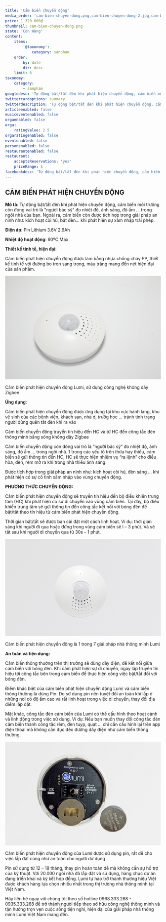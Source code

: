 ```yaml
---
title: 'Cảm biến chuyển động'
media_order: 'cam-bien-chuyen-dong.png,cam-bien-chuyen-dong-2.jpg,cam-bien-chuyen-dong-3.jpg,cam-bien-chuyen-dong-4.jpg'
price: 1.320.000₫
thumbnail: cam-bien-chuyen-dong.png
state: 'Còn Hàng'
content:
    items:
        '@taxonomy':
            category: sanpham
    order:
        by: date
        dir: desc
    limit: 6
taxonomy:
    category:
        - sanpham
googledesc: 'Tự động bật/tắt đèn khi phát hiện chuyển động, cảm biến môi trường còn đóng vai trò là "người bác sỹ" đo nhiệt độ, ánh sáng, độ ẩm … trong ngôi nhà của bạn. Ngoài ra, cảm biến còn được tích hợp trong giải pháp an ninh như: kích hoạt còi hú, bật đèn… khi phát hiện sự xâm nhập trái phép.'
twittercardoptions: summary
twitterdescription: 'Tự động bật/tắt đèn khi phát hiện chuyển động, cảm biến môi trường còn đóng vai trò là "người bác sỹ" đo nhiệt độ, ánh sáng, độ ẩm … trong ngôi nhà của bạn. Ngoài ra, cảm biến còn được tích hợp trong giải pháp an ninh như: kích hoạt còi hú, bật đèn… khi phát hiện sự xâm nhập trái phép.'
articleenabled: false
musiceventenabled: false
orgaenabled: false
orga:
    ratingValue: 2.5
orgaratingenabled: false
eventenabled: false
personenabled: false
restaurantenabled: false
restaurant:
    acceptsReservations: 'yes'
    priceRange: $
facebookdesc: 'Tự động bật/tắt đèn khi phát hiện chuyển động, cảm biến môi trường còn đóng vai trò là "người bác sỹ" đo nhiệt độ, ánh sáng, độ ẩm … trong ngôi nhà của bạn. Ngoài ra, cảm biến còn được tích hợp trong giải pháp an ninh như: kích hoạt còi hú, bật đèn… khi phát hiện sự xâm nhập trái phép.'
---
```


## CẢM BIẾN PHÁT HIỆN CHUYỂN ĐỘNG

**Mô tả**: Tự động bật/tắt đèn khi phát hiện chuyển động, cảm biến môi trường còn đóng vai trò là "người bác sỹ" đo nhiệt độ, ánh sáng, độ ẩm … trong ngôi nhà của bạn. Ngoài ra, cảm biến còn được tích hợp trong giải pháp an ninh như: kích hoạt còi hú, bật đèn… khi phát hiện sự xâm nhập trái phép.

**Điện áp**: Pin Lithium 3.6V 2.6Ah

**Nhiệt độ hoạt động**: 60ºC Max

**Thiết kế tinh tế, hiện đại**:

Cảm biến phát hiện chuyển động được làm bằng nhựa chống cháy PP, thiết kế tinh tế với đường bo tròn sang trọng, màu trắng mang đến nét hiện đại của sản phẩm.

![Cảm biến chuyển động](cam-bien-chuyen-dong-2.jpg)

Cảm biến phát hiện chuyển động Lumi, sử dụng công nghệ không dây Zigbee

**Ứng dụng**:

Cảm biến phát hiện chuyển động được ứng dụng tại khu vực hành lang, khu vệ sinh của các bệnh viện, khách sạn, nhà ở, trườg học … tránh tình trạng người dùng quên tắt đèn khi ra vào

Cảm biến chuyển động truyền tín hiệu đến HC và từ HC đến công tắc đèn thông minh bằng sóng không dây Zigbee

Cảm biến chuyển động còn đóng vai trò là “người bác sỹ” đo nhiệt độ, ánh sáng, độ ẩm … trong ngôi nhà. 1 trong các yếu tố trên thừa hay thiếu, cảm biến sẽ gửi thông tin đến HC, HC sẽ thực hiện nhiệm vụ “ra lệnh” cho điều hòa, đèn, rèm mở ra khi trong nhà thiếu ánh sáng.

Được tích hợp trong giải pháp an ninh như: kích hoạt còi hú, đèn sáng … khi phát hiện có sự cố tình xâm nhập vào vùng chuyển động.

**PHƯƠNG THỨC CHUYỂN ĐỘNG:**

Cảm biến phát hiện chuyển động sẽ truyền tín hiệu đến bộ điều khiển trung tâm (HC) khi phát hiện có sự di chuyển vào vùng cảm biến. Tại đây, bộ điều khiển trung tâm sẽ gửi thông tin đến công tắc kết nối với bóng đèn để bật/tắt theo tín hiệu từ cảm biến phát hiện chuyển động.

Thời gian bật/tắt sẽ được bạn cài đặt một cách linh hoạt. Ví dụ: thời gian sáng khi người đi qua hoặc đứng trong vùng cảm biến sẽ l – 3 phút. Và sẽ tắt sau khi người di chuyển qua từ 30s – 1 phút.

![Cảm biến chuyển động](cam-bien-chuyen-dong-3.jpg)

Cảm biến phát hiện chuyển động là 1 trong 7 giải pháp nhà thông minh Lumi

**An toàn và tiện dụng:**

Cảm biến thông thường trên thị trường sẽ dùng dây điện, để kết nối giữa cảm biến với bóng đèn. Khi cảm phát hiện sự di chuyển, ngay lập truyền tín hiệu tới công tắc bên trong cảm biến để thực hiện công việc bật/tắt đối với bóng đèn.

Điểm khác biệt của cảm biến phát hiện chuyển động Lumi và cảm biến thông thường là dùng Pin. Do sử dụng pin nên tuyệt đối an toàn khi lắp ở những nơi có độ ẩm cao và rất linh hoạt trong việc di chuyển, thay đổi địa điểm lắp đặt.

Mặt khác, công tắc đèn cảm biến của Lumi có thể cấu hình theo hoạt cảnh và linh động trong việc sử dụng. Ví dụ: Nếu bạn muốn thay đổi công tắc đèn cảm biến thành công tắc rèm, đèn tuyp, quạt … chỉ cần cấu hình lại trên app điện thoại mà không cần đục đẽo đường dây điện như cảm biến thông thường.

![Cảm biến chuyển động](cam-bien-chuyen-dong-4.jpg)

Cảm biến phát hiện chuyển động của Lumi được sử dụng pin, rất dễ cho việc lắp đặt cũng như an toàn cho người dử dụng

Pin sử dụng từ 12 – 18 tháng, thay pin hoàn toàn dễ mà không cần sự hỗ trợ của kỹ thuật. Với 20.000 ngôi nhà đã lắp đặt và sử dụng, hàng chục dự án đang triển khai và ký kết hợp đồng. Lumi tự hào trở thành thương hiệu Việt được khách hàng lựa chọn nhiều nhất trong thị trường nhà thông minh tại Việt Nam.

Hãy liên hệ ngay với chúng tôi theo số hotline 0968.333.268 - 0935.333.268  để trở thành người tiếp theo sở hữu công nghệ thông minh và tận hưởng trọn vẹn cuộc sống tiện nghi, hiện đại của giải pháp nhà thông minh Lumi Việt Nam mang đến.